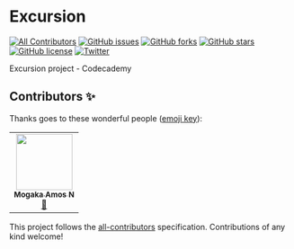 # Excursion
<!-- ALL-CONTRIBUTORS-BADGE:START - Do not remove or modify this section -->
[![All Contributors](https://img.shields.io/badge/all_contributors-1-orange.svg?style=flat-square)](#contributors-)
[![GitHub issues](https://img.shields.io/github/issues/Mogakamo/Excursion?style=for-the-badge)](https://github.com/Mogakamo/Excursion/issues)
[![GitHub forks](https://img.shields.io/github/forks/Mogakamo/Excursion?style=for-the-badge)](https://github.com/Mogakamo/Excursion/network)
[![GitHub stars](https://img.shields.io/github/stars/Mogakamo/Excursion?style=for-the-badge)](https://github.com/Mogakamo/Excursion/stargazers)
[![GitHub license](https://img.shields.io/github/license/Mogakamo/Excursion?style=for-the-badge)](https://github.com/Mogakamo/Excursion)
[![Twitter](https://img.shields.io/twitter/url?style=social&url=https%3A%2F%2Ftwitter.com%2Fm_ogakadev)](https://twitter.com/intent/tweet?text=Wow:&url=https%3A%2F%2Fgithub.com%2FMogakamo%2FExcursion)
<!-- ALL-CONTRIBUTORS-BADGE:END -->
Excursion project - Codecademy

## Contributors ✨

Thanks goes to these wonderful people ([emoji key](https://allcontributors.org/docs/en/emoji-key)):

<!-- ALL-CONTRIBUTORS-LIST:START - Do not remove or modify this section -->
<!-- prettier-ignore-start -->
<!-- markdownlint-disable -->
<table>
  <tr>
    <td align="center"><a href="https://github.com/Mogakamo"><img src="https://avatars1.githubusercontent.com/u/61131314?v=4?s=100" width="100px;" alt=""/><br /><sub><b>Mogaka Amos N</b></sub></a><br /><a href="#design-Mogakamo" title="Design">🎨</a></td>
  </tr>
</table>

<!-- markdownlint-restore -->
<!-- prettier-ignore-end -->

<!-- ALL-CONTRIBUTORS-LIST:END -->

This project follows the [all-contributors](https://github.com/all-contributors/all-contributors) specification. Contributions of any kind welcome!
